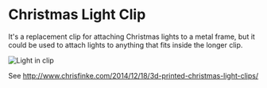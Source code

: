 Christmas Light Clip
===================
It's a replacement clip for attaching Christmas lights to a metal frame, but it could be used to attach lights to anything that fits inside the longer clip.

![Light in clip](http://www.chrisfinke.com/files/2014/12/clip-on-light.jpg)

See http://www.chrisfinke.com/2014/12/18/3d-printed-christmas-light-clips/